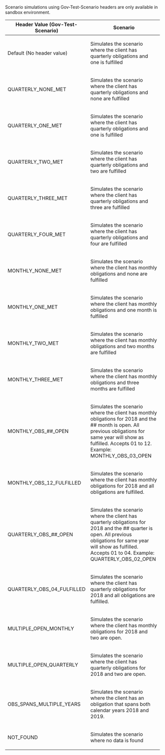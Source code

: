 <p>Scenario simulations using Gov-Test-Scenario headers are only available in sandbox environment.</p>
<table>
    <thead>
        <tr>
            <th>Header Value (Gov-Test-Scenario)</th>
            <th>Scenario</th>
        </tr>
    </thead>
    <tbody>
        <tr>
            <td><p>Default (No header value)</p></td>
            <td><p>Simulates the scenario where the client has quarterly obligations and one is fulfilled</p></td>
        </tr>
        <tr>
            <td><p>QUARTERLY_NONE_MET</p></td>
            <td><p>Simulates the scenario where the client has quarterly obligations and none are fulfilled</p></td>
        </tr>
        <tr>
        <tr>
            <td><p>QUARTERLY_ONE_MET</p></td>
            <td><p>Simulates the scenario where the client has quarterly obligations and one is fulfilled</p></td>
        </tr>
        <tr>
            <td><p>QUARTERLY_TWO_MET</p></td>
            <td><p>Simulates the scenario where the client has quarterly obligations and two are fulfilled</p></td>
        </tr>
        <tr>
            <td><p>QUARTERLY_THREE_MET</p></td>
            <td><p>Simulates the scenario where the client has quarterly obligations and three are fulfilled</p></td>
        </tr>
        <tr>
            <td><p>QUARTERLY_FOUR_MET</p></td>
            <td><p>Simulates the scenario where the client has quarterly obligations and four are fulfilled</p></td>
        </tr>        
        <tr>
            <td><p>MONTHLY_NONE_MET</p></td>
            <td><p>Simulates the scenario where the client has monthly obligations and none are fulfilled</p></td>
        </tr>
        <tr>
            <td><p>MONTHLY_ONE_MET</p></td>
            <td><p>Simulates the scenario where the client has monthly obligations and one month is fulfilled</p></td>
        </tr>
        <tr>
            <td><p>MONTHLY_TWO_MET</p></td>
            <td><p>Simulates the scenario where the client has monthly obligations and two months are fulfilled</p></td>
        </tr>
        <tr>
            <td><p>MONTHLY_THREE_MET</p></td>
            <td><p>Simulates the scenario where the client has monthly obligations and three months are fulfilled</p></td>
        </tr>
        <tr>
            <td><p>MONTHLY_OBS_##_OPEN</p></td>
            <td><p>Simulates the scenario where the client has monthly obligations for 2018 and the ## month is open. All previous obligations for same year will show as fulfilled. Accepts 01 to 12. 
                   Example: MONTHLY_OBS_03_OPEN</p></td>
        </tr>
        <tr>
            <td><p>MONTHLY_OBS_12_FULFILLED</p></td>
            <td><p>Simulates the scenario where the client has monthly obligations for 2018 and all obligations are fulfilled.</p></td>
        </tr>
        <tr>
            <td><p>QUARTERLY_OBS_##_OPEN</p></td>
            <td><p>Simulates the scenario where the client has quarterly obligations for 2018 and the ## quarter is open.  All previous obligations for same year will show as fulfilled. Accepts 01 to 04. 
                   Example: QUARTERLY_OBS_02_OPEN</p></td>
        </tr>
        <tr>
            <td><p>QUARTERLY_OBS_04_FULFILLED</p></td>
            <td><p>Simulates the scenario where the client has quarterly obligations for 2018 and all obligations are fulfilled.</p></td>
        </tr>
        <tr>
            <td><p>MULTIPLE_OPEN_MONTHLY</p></td>
            <td><p>Simulates the scenario where the client has monthly obligations for 2018 and two are open.</p></td>
        </tr>
        <tr>
            <td><p>MULTIPLE_OPEN_QUARTERLY</p></td>
            <td><p>Simulates the scenario where the client has quarterly obligations for 2018 and two are open.</p></td>
        </tr>
        <tr>
            <td><p>OBS_SPANS_MULTIPLE_YEARS</p></td>
            <td><p>Simulates the scenario where the client has an obligation that spans both calendar years 2018 and 2019.</p></td>
        </tr>
        <tr>
            <td><p>NOT_FOUND</p></td>
            <td><p>Simulates the scenario where no data is found</p></td>
        </tr>                  
    </tbody>
</table>
